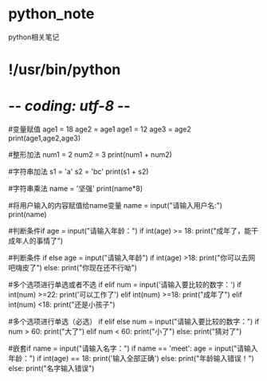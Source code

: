 # python_note
python相关笔记
# !/usr/bin/python
# -*- coding: utf-8 -*-

#变量赋值
age1 = 18
age2 = age1
age1 = 12
age3 = age2
print(age1,age2,age3)

#整形加法
num1 = 2
num2 = 3
print(num1 + num2)

#字符串加法
s1 = 'a'
s2 = 'bc'
print(s1 + s2)

#字符串乘法
name = '坚强'
print(name*8)

#将用户输入的内容赋值给name变量
name = input("请输入用户名:")
print(name)

#判断条件if
age = input("请输入年龄：")
if int(age) >= 18:
    print("成年了，能干成年人的事情了")

#判断条件 if else
age = input("请输入年龄")
if int(age) >18:
    print("你可以去网吧嗨皮了")
else:
    print("你现在还不行呦")

#多个选项进行单选或者不选 if elif
num = input('请输入要比较的数字：')
if int(num) >=22:
    print('可以工作了')
elif int(num) >=18:
    print("成年了")
elif int(num) <18:
    print("还是小孩子")

#多个选项进行单选（必选） if elif else
num = input("请输入要比较的数字：")
if num > 60:
    print("大了")
elif num < 60:
    print("小了")
else:
    print("猜对了")

#嵌套if
name = input("请输入名字：")
if name == 'meet':
    age = input("请输入年龄：")
    if int(age) == 18:
        print('输入全部正确')
    else:
        print("年龄输入错误！")
else:
    print("名字输入错误")
